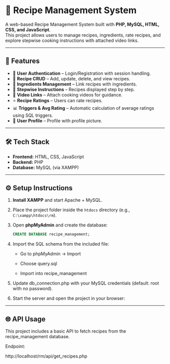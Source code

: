 # 🍳 Recipe Management System

A web-based Recipe Management System built with **PHP, MySQL, HTML, CSS, and JavaScript**.  
This project allows users to manage recipes, ingredients, rate recipes, and explore stepwise cooking instructions with attached video links.

---

## 🚀 Features

- 🔑 **User Authentication** – Login/Registration with session handling.  
- 📖 **Recipe CRUD** – Add, update, delete, and view recipes.  
- 🥗 **Ingredients Management** – Link recipes with ingredients.  
- 📝 **Stepwise Instructions** – Recipes displayed step by step.  
- 🎥 **Video Links** – Attach cooking videos for guidance.  
- ⭐ **Recipe Ratings** – Users can rate recipes.  
- 📊 **Triggers & Avg Rating** – Automatic calculation of average ratings using SQL triggers.  
- 👤 **User Profile** – Profile with profile picture.  

---

## 🛠️ Tech Stack

- **Frontend:** HTML, CSS, JavaScript  
- **Backend:** PHP  
- **Database:** MySQL (via XAMPP)  

---

## ⚙️ Setup Instructions

1. **Install XAMPP** and start Apache + MySQL.  
2. Place the project folder inside the `htdocs` directory (e.g., `C:\xampp\htdocs\rm`).  
3. Open **phpMyAdmin** and create the database:  

   ```sql
   CREATE DATABASE recipe_management;
4. Import the SQL schema from the included file:

   - Go to phpMyAdmin → Import

   - Choose query.sql

   - Import into recipe_management

5. Update db_connection.php with your MySQL credentials (default: root with no password).

6. Start the server and open the project in your browser:

---

## 🌐 API Usage

This project includes a basic API to fetch recipes from the recipe_management database.

Endpoint:

http://localhost/rm/api/get_recipes.php




